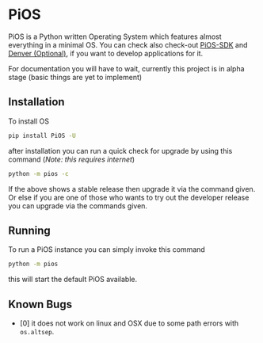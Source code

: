 # PiOS
PiOS is a Python written Operating System which features almost everything in a minimal OS.
You can check also check-out [PiOS-SDK](https://github.com/xcodz-dot/PiOS-SDK) and
[Denver (Optional)](https://github.com/xcodz-dot/denver), if you want to develop applications for it.

For documentation you will have to wait, currently this project is in alpha stage (basic things are yet to implement)

## Installation

To install OS
```bash
pip install PiOS -U
```

after installation you can run a quick check for upgrade by using this command (*Note: this requires internet*)

```bash
python -m pios -c
```

If the above shows a stable release then upgrade it via the command given. Or else if you are one of those
who wants to try out the developer release you can upgrade via the commands given.

## Running

To run a PiOS instance you can simply invoke this command
```bash
python -m pios
```

this will start the default PiOS available.

## Known Bugs

* \[0] it does not work on linux and OSX due to some path errors with `os.altsep`.
